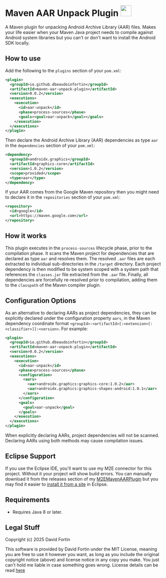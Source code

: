 # Maven AAR Unpack Plugin <img src="https://github.com/user-attachments/assets/eea7abc2-47ec-44ac-8d8a-c88cbb56af4f" height="35"/>

A Maven plugin for unpacking Android Archive Library (AAR) files. Makes your life easier when your Maven Java project needs to compile against Android system libraries but you can't or don't want to install the Android SDK locally.

## How to use

Add the following to the `plugins` section of your `pom.xml`:

```xml
<plugin>
  <groupId>io.github.dbeaudoinfortin</groupId>
  <artifactId>maven-aar-unpack-plugin</artifactId>
  <version>0.0.2</version>
  <executions>
    <execution>
      <id>aar-unpack</id>
      <phase>process-sources</phase>
      <goals><goal>aar-unpack</goal></goals>
    </execution>
  </executions>    
</plugin>
```

Then declare the Android Archive Library (AAR) dependencies as type `aar` in the `dependencies` section of your `pom.xml`:

```xml
<dependency>
  <groupId>androidx.graphics</groupId>
  <artifactId>graphics-core</artifactId>
  <version>1.0.2</version>
  <scope>provided</scope>
  <type>aar</type>
</dependency>
```

If your AAR comes from the Google Maven repository then you might need to declare it in the `repositories` section of your `pom.xml`:

```xml
<repository>
  <id>google</id>
  <url>https://maven.google.com</url>
</repository>
```

## How it works

This plugin executes in the `process-sources` lifecycle phase, prior to the compilation phase. It scans the Maven project for dependencies that are declared as type `aar` and resolves them. The resolved `.aar` files are each extracted to individual sub-directories in the `/target` directory. Each project dependency is then modified to be system scoped with a system path that references the `classes.jar` file extracted from the `.aar` file. Finally, all dependencies are forcefully re-resolved prior to compilation, adding them to the `classpath` of the Maven compiler plugin.

## Configuration Options

As an alternative to declaring AARs as project dependencies, they can be explicitly declared under the configuration property `aars`, in the Maven dependency coordinate format `<groupId>:<artifactId>[:<extension>[:<classifier>]]:<version>`. For example:

```xml
<plugin>
  <groupId>io.github.dbeaudoinfortin</groupId>
  <artifactId>maven-aar-unpack-plugin</artifactId>
  <version>0.0.2</version>
  <executions>
    <execution>
      <id>aar-unpack</id>
      <phase>process-sources</phase>
      <configuration>
        <aars>
          <aar>androidx.graphics:graphics-core:1.0.2</aar>
          <aar>androidx.graphics:graphics-shapes-android:1.0.1</aar>
        </aars>
      </configuration>
      <goals>
        <goal>aar-unpack</goal>
      </goals>
    </execution>
  </executions>
</plugin>
```
When explicitly declaring AARs, project dependencies will not be scanned. Declaring AARs using both methods may cause compilation issues.

## Eclipse Support

If you use the Eclipse IDE, you'll want to use my M2E connector for this project. Without it your project will show build errors. You can manually download it from the releases section of my [M2EMavenAARPlugin](https://github.com/dbeaudoinfortin/M2EMavenAARPlugin/) but you may find it easier to [install it from a site](https://github.com/dbeaudoinfortin/M2EMavenAARPlugin/blob/main/README.md#how-to-install) in Eclipse. 

## Requirements

- Requires Java 8 or later.

## Legal Stuff

Copyright (c) 2025 David Fortin

This software is provided by David Fortin under the MIT License, meaning you are free to use it however you want, as long as you include the original copyright notice (above) and license notice in any copy you make. You just can't hold me liable in case something goes wrong. License details can be read [here](https://github.com/dbeaudoinfortin/MavenAARUnpackPlugin?tab=MIT-1-ov-file)

